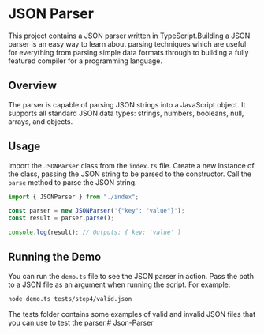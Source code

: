# JSON Parser

This project contains a JSON parser written in TypeScript.Building a JSON parser is an easy way to learn about parsing techniques which are useful for everything from parsing simple data formats through to building a fully featured compiler for a programming language.

## Overview

The parser is capable of parsing JSON strings into a JavaScript object. It supports all standard JSON data types: strings, numbers, booleans, null, arrays, and objects.

## Usage

Import the `JSONParser` class from the `index.ts` file. Create a new instance of the class, passing the JSON string to be parsed to the constructor. Call the `parse` method to parse the JSON string.

```typescript
import { JSONParser } from "./index";

const parser = new JSONParser('{"key": "value"}');
const result = parser.parse();

console.log(result); // Outputs: { key: 'value' }
```
## Running the Demo

You can run the `demo.ts` file to see the JSON parser in action. Pass the path to a JSON file as an argument when running the script. For example:

```bash
node demo.ts tests/step4/valid.json
```
The tests folder contains some examples of valid and invalid JSON files that you can use to test the parser.# Json-Parser
